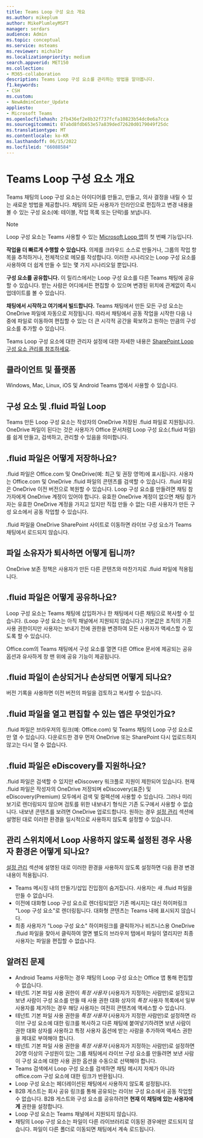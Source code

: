 ```yaml
---
title: Teams Loop 구성 요소 개요
ms.author: mikeplum
author: MikePlumleyMSFT
manager: serdars
audience: Admin
ms.topic: conceptual
ms.service: msteams
ms.reviewer: michalbr
ms.localizationpriority: medium
search.appverid: MET150
ms.collection:
- M365-collaboration
description: Teams Loop 구성 요소를 관리하는 방법을 알아봅니다.
f1.keywords:
- CSH
ms.custom:
- NewAdminCenter_Update
appliesto:
- Microsoft Teams
ms.openlocfilehash: 2fb436ef2e8b32f737fcfa10823b54dc0e6a7cca
ms.sourcegitcommit: 07abd8fdb653e57a839ded72620d0179049f25dc
ms.translationtype: MT
ms.contentlocale: ko-KR
ms.lasthandoff: 06/15/2022
ms.locfileid: "66088584"
---
```

# <a name="overview-of-loop-components-in-teams"></a>Teams Loop 구성 요소 개요

Teams 채팅의 Loop 구성 요소는 아이디어를 만들고, 만들고, 의사 결정을 내릴 수 있는 새로운 방법을 제공합니다. 채팅의 모든 사용자가 인라인으로 편집하고 변경 내용을 볼 수 있는 구성 요소(예: 테이블, 작업 목록 또는 단락)를 보냅니다. 

> [!Note]
> Loop 구성 요소는 Teams 사용할 수 있는 [Microsoft Loop 앱](https://www.microsoft.com/en-us/microsoft-loop)의 첫 번째 기능입니다. 

**작업을 더 빠르게 수행할 수 있습니다.** 의제를 크라우드 소스로 만들거나, 그룹의 작업 항목을 추적하거나, 전체적으로 메모를 작성합니다. 이러한 시나리오는 Loop 구성 요소를 사용하여 더 쉽게 만들 수 있는 몇 가지 시나리오일 뿐입니다.

**구성 요소를 공유합니다.** 이 릴리스에서는 Loop 구성 요소를 다른 Teams 채팅에 공유할 수 있습니다. 받는 사람은 어디에서든 편집할 수 있으며 변경된 위치에 관계없이 즉시 업데이트를 볼 수 있습니다.

**채팅에서 시작하고 여기에서 빌드합니다.** Teams 채팅에서 만든 모든 구성 요소는 OneDrive 파일에 자동으로 저장됩니다. 따라서 채팅에서 공동 작업을 시작한 다음 나중에 파일로 이동하여 편집할 수 있는 더 큰 시각적 공간을 확보하고 원하는 만큼의 구성 요소를 추가할 수 있습니다.

Teams Loop 구성 요소에 대한 관리자 설정에 대한 자세한 내용은 [SharePoint Loop 구성 요소 관리를 참조하세요](/sharepoint/manage-loop-components).

## <a name="clients-and-platforms"></a>클라이언트 및 플랫폼

Windows, Mac, Linux, iOS 및 Android Teams 앱에서 사용할 수 있습니다.

## <a name="loop-components-and-fluid-files"></a>구성 요소 및 .fluid 파일 Loop

Teams 만든 Loop 구성 요소는 작성자의 OneDrive 저장된 .fluid 파일로 지원됩니다. OneDrive 파일이 된다는 것은 사용자가 Office 문서처럼 Loop 구성 요소(.fluid 파일)를 쉽게 만들고, 검색하고, 관리할 수 있음을 의미합니다. 

## <a name="how-are-fluid--files-stored"></a>.fluid 파일은 어떻게 저장하나요?

.fluid 파일은 Office.com 및 OneDrive(예: 최근 및 권장 영역)에 표시됩니다. 사용자는 Office.com 및 OneDrive .fluid 파일의 콘텐츠를 검색할 수 있습니다. .fluid 파일은 OneDrive 이전 버전으로 복원할 수 있습니다. Loop 구성 요소를 만들려면 채팅 참가자에게 OneDrive 계정이 있어야 합니다. 유효한 OneDrive 계정이 없으면 채팅 참가자는 유효한 OneDrive 계정을 가지고 있지만 직접 만들 수 없는 다른 사용자가 만든 구성 요소에서 공동 작업할 수 있습니다. 

.fluid 파일을 OneDrive SharePoint 사이트로 이동하면 라이브 구성 요소가 Teams 채팅에서 로드되지 않습니다.

## <a name="what-happens-if-the-owner-of-the-file-leaves-the-company"></a>파일 소유자가 퇴사하면 어떻게 됩니까?

OneDrive 보존 정책은 사용자가 만든 다른 콘텐츠와 마찬가지로 .fluid 파일에 적용됩니다.

## <a name="how-are-fluid-files-shared"></a>.fluid 파일은 어떻게 공유하나요?

Loop 구성 요소는 Teams 채팅에 삽입하거나 한 채팅에서 다른 채팅으로 복사할 수 있습니다. (Loop 구성 요소는 아직 채널에서 지원되지 않습니다.) 기본값은 조직의 기존 사용 권한이지만 사용자는 보내기 전에 권한을 변경하여 모든 사용자가 액세스할 수 있도록 할 수 있습니다.

Office.com의 Teams 채팅에서 구성 요소를 열면 다른 Office 문서에 제공되는 공유 옵션과 유사하게 창 맨 위에 공유 기능이 제공됩니다.

## <a name="what-if-a-fluid-file-becomes-corrupted-or-damaged"></a>.fluid 파일이 손상되거나 손상되면 어떻게 되나요?

버전 기록을 사용하면 이전 버전의 파일을 검토하고 복사할 수 있습니다.

## <a name="what-apps-can-open-and-edit-fluid-files"></a>.fluid 파일을 열고 편집할 수 있는 앱은 무엇인가요?

.fluid 파일은 브라우저의 링크(예: Office.com) 및 Teams 채팅의 Loop 구성 요소로만 열 수 있습니다. 다운로드한 경우 먼저 OneDrive 또는 SharePoint 다시 업로드하지 않고는 다시 열 수 없습니다.

## <a name="does-fluid-files-support-ediscovery"></a>.fluid 파일은 eDiscovery를 지원하나요?

.fluid 파일은 검색할 수 있지만 eDiscovery 워크플로 지원이 제한되어 있습니다. 현재 .fluid 파일은 작성자의 OneDrive 저장되며 eDiscovery(표준) 및 eDiscovery(Premium) 모두에서 검색 및 컬렉션에 사용할 수 있습니다. 그러나 미리 보기로 렌더링되지 않으며 검토를 위한 내보내기 형식은 기존 도구에서 사용할 수 없습니다. 내보낸 콘텐츠를 보려면 OneDrive 업로드합니다. 원하는 경우 [설정 관리](/sharepoint/manage-loop-components#settings-management) 섹션에 설명된 대로 이러한 환경을 일시적으로 사용하지 않도록 설정할 수 있습니다.

## <a name="if-loop-is-disabled-from-the-admin-switch-what-will-the-user-experience-be"></a>관리 스위치에서 Loop 사용하지 않도록 설정된 경우 사용자 환경은 어떻게 되나요?

[설정 관리](/sharepoint/manage-loop-components#settings-management) 섹션에 설명된 대로 이러한 환경을 사용하지 않도록 설정하면 다음 환경 변경 내용이 적용됩니다.

- Teams 메시징 내의 만들기/삽입 진입점이 숨겨집니다. 사용자는 새 .fluid 파일을 만들 수 없습니다.
- 이전에 대화형 Loop 구성 요소로 렌더링되었던 기존 메시지는 대신 하이퍼링크 "Loop 구성 요소"로 렌더링됩니다. 대화형 콘텐츠는 Teams 내에 표시되지 않습니다.
- 최종 사용자가 "Loop 구성 요소" 하이퍼링크를 클릭하거나 비즈니스용 OneDrive .fluid 파일을 찾아서 클릭하여 열면 별도의 브라우저 탭에서 파일이 열리지만 최종 사용자는 파일을 편집할 수 없습니다.

## <a name="known-issues"></a>알려진 문제

- Android Teams 사용하는 경우 채팅의 Loop 구성 요소는 Office 앱 통해 편집할 수 없습니다.
- 테넌트 기본 파일 사용 권한이 *특정 사용자* (사용자가 지정하는 사람만)로 설정되고 보낸 사람이 구성 요소를 만들 때 사용 권한 대화 상자의 *특정* 사용자 목록에서 일부 사용자를 제거하는 경우 해당 사용자는 여전히 콘텐츠에 액세스할 수 있습니다.
- 테넌트 기본 파일 사용 권한을 *특정 사용자* (사용자가 지정한 사람만)로 설정하면 라이브 구성 요소에 대한 링크를 복사하고 다른 채팅에 붙여넣기하려면 보낸 사람이 권한 대화 상자를 사용하고 특정 사용자 옵션에 받는 사람을 추가하여 액세스 권한을 제대로 부여해야 합니다.
- 테넌트 기본 파일 사용 권한을 *특정 사용자* (사용자가 지정하는 사람만)로 설정하면 20명 이상의 구성원이 있는 그룹 채팅에서 라이브 구성 요소를 만들려면 보낸 사람이 구성 요소에 대한 사용 권한 옵션을 수동으로 선택해야 합니다.
- Teams 검색에서 Loop 구성 요소를 검색하면 채팅 메시지 자체가 아니라 office.com 구성 요소에 대한 링크가 반환됩니다.
- Loop 구성 요소는 페더레이션된 채팅에서 사용하지 않도록 설정됩니다.
- B2B 게스트는 회사 공유 링크를 통해 공유되는 라이브 구성 요소에서 공동 작업할 수 없습니다. B2B 게스트와 구성 요소를 공유하려면 **현재 이 채팅에 있는 사용자에게** 권한을 설정합니다.
- Loop 구성 요소는 Teams 채널에서 지원되지 않습니다.
- 채팅의 Loop 구성 요소는 파일이 다른 라이브러리로 이동된 경우에만 로드되지 않습니다. 파일이 다른 폴더로 이동되면 채팅에서 계속 로드됩니다.
